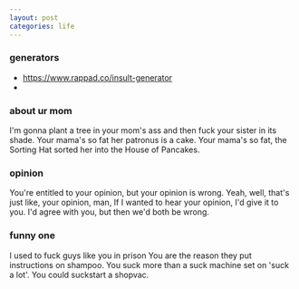 ```yaml
---
layout: post
categories: life
---
```

### generators
- https://www.rappad.co/insult-generator
- 

### about ur mom
I'm gonna plant a tree in your mom's ass and then fuck your sister in its shade.
Your mama's so fat her patronus is a cake.
Your mama's so fat, the Sorting Hat sorted her into the House of Pancakes.

### opinion
You're entitled to your opinion, but your opinion is wrong.
Yeah, well, that's just like, your opinion, man,
If I wanted to hear your opinion, I'd give it to you.
I'd agree with you, but then we'd both be wrong.
### funny one
I used to fuck guys like you in prison
You are the reason they put instructions on shampoo.
You suck more than a suck machine set on 'suck a lot'.
You could suckstart a shopvac.

